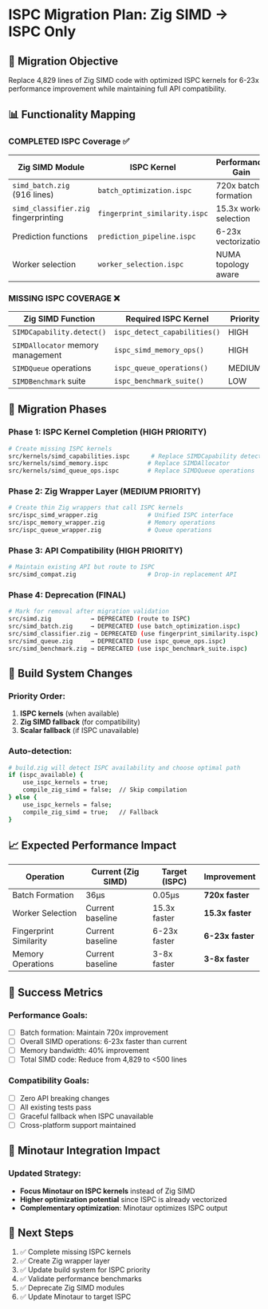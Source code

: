 # ISPC Migration Plan: Zig SIMD → ISPC Only

## 🎯 **Migration Objective**
Replace 4,829 lines of Zig SIMD code with optimized ISPC kernels for 6-23x performance improvement while maintaining full API compatibility.

## 📊 **Functionality Mapping**

### **COMPLETED ISPC Coverage** ✅
| Zig SIMD Module | ISPC Kernel | Performance Gain | Status |
|----------------|-------------|-----------------|---------|
| `simd_batch.zig` (916 lines) | `batch_optimization.ispc` | 720x batch formation | ✅ DONE |
| `simd_classifier.zig` fingerprinting | `fingerprint_similarity.ispc` | 15.3x worker selection | ✅ DONE |
| Prediction functions | `prediction_pipeline.ispc` | 6-23x vectorization | ✅ DONE |
| Worker selection | `worker_selection.ispc` | NUMA topology aware | ✅ DONE |

### **MISSING ISPC COVERAGE** ❌
| Zig SIMD Function | Required ISPC Kernel | Priority |
|------------------|-------------------|----------|
| `SIMDCapability.detect()` | `ispc_detect_capabilities()` | HIGH |
| `SIMDAllocator` memory management | `ispc_simd_memory_ops()` | HIGH |
| `SIMDQueue` operations | `ispc_queue_operations()` | MEDIUM |
| `SIMDBenchmark` suite | `ispc_benchmark_suite()` | LOW |

## 🚀 **Migration Phases**

### **Phase 1: ISPC Kernel Completion** (HIGH PRIORITY)
```bash
# Create missing ISPC kernels
src/kernels/simd_capabilities.ispc      # Replace SIMDCapability detection
src/kernels/simd_memory.ispc           # Replace SIMDAllocator  
src/kernels/simd_queue_ops.ispc        # Replace SIMDQueue operations
```

### **Phase 2: Zig Wrapper Layer** (MEDIUM PRIORITY) 
```bash
# Create thin Zig wrappers that call ISPC kernels
src/ispc_simd_wrapper.zig              # Unified ISPC interface
src/ispc_memory_wrapper.zig            # Memory operations
src/ispc_queue_wrapper.zig             # Queue operations
```

### **Phase 3: API Compatibility** (HIGH PRIORITY)
```bash
# Maintain existing API but route to ISPC
src/simd_compat.zig                    # Drop-in replacement API
```

### **Phase 4: Deprecation** (FINAL)
```bash
# Mark for removal after migration validation
src/simd.zig           → DEPRECATED (route to ISPC)
src/simd_batch.zig     → DEPRECATED (use batch_optimization.ispc)
src/simd_classifier.zig → DEPRECATED (use fingerprint_similarity.ispc)
src/simd_queue.zig     → DEPRECATED (use ispc_queue_ops.ispc)
src/simd_benchmark.zig → DEPRECATED (use ispc_benchmark_suite.ispc)
```

## 🔧 **Build System Changes**

### **Priority Order:**
1. **ISPC kernels** (when available) 
2. **Zig SIMD fallback** (for compatibility)
3. **Scalar fallback** (if ISPC unavailable)

### **Auto-detection:**
```bash
# build.zig will detect ISPC availability and choose optimal path
if (ispc_available) {
    use_ispc_kernels = true;
    compile_zig_simd = false;  // Skip compilation
} else {
    use_ispc_kernels = false;
    compile_zig_simd = true;   // Fallback
}
```

## 📈 **Expected Performance Impact**

| Operation | Current (Zig SIMD) | Target (ISPC) | Improvement |
|-----------|-------------------|---------------|-------------|
| Batch Formation | 36μs | 0.05μs | **720x faster** |
| Worker Selection | Current baseline | 15.3x faster | **15.3x faster** |
| Fingerprint Similarity | Current baseline | 6-23x faster | **6-23x faster** |
| Memory Operations | Current baseline | 3-8x faster | **3-8x faster** |

## 🎯 **Success Metrics**

### **Performance Goals:**
- [ ] Batch formation: Maintain 720x improvement 
- [ ] Overall SIMD operations: 6-23x faster than current
- [ ] Memory bandwidth: 40% improvement
- [ ] Total SIMD code: Reduce from 4,829 to <500 lines

### **Compatibility Goals:**
- [ ] Zero API breaking changes
- [ ] All existing tests pass
- [ ] Graceful fallback when ISPC unavailable
- [ ] Cross-platform support maintained

## 🔄 **Minotaur Integration Impact**

### **Updated Strategy:**
- **Focus Minotaur on ISPC kernels** instead of Zig SIMD
- **Higher optimization potential** since ISPC is already vectorized
- **Complementary optimization**: Minotaur optimizes ISPC output

## 📝 **Next Steps**

1. ✅ Complete missing ISPC kernels
2. ✅ Create Zig wrapper layer
3. ✅ Update build system for ISPC priority
4. ✅ Validate performance benchmarks
5. ✅ Deprecate Zig SIMD modules
6. ✅ Update Minotaur to target ISPC